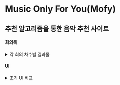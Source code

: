 # Music Only For You(Mofy)
## 추천 알고리즘을 통한 음악 추천 사이트
#### 회의록
<details> <summary>각 회의 차수별 결과물</summary> 
  <ul> 
    <li>1차 회의 (24/09/04) 
      <br>- 작업환경설정, 깃허브 공용 리파지토리 생성후 연동(완) 
      <br>- 주제 브레인스토밍 및 확정(완) <br> 
      <br><strong>브레인스토밍</strong> 
      <ul> 
        <li>1. 온라인 쇼핑몰</li> 
        <li>2. 블로그 플랫폼</li> 
        <li>3. todo리스트 앱</li> 
        <li>4. 소셜미디어 플랫폼</li> 
        <li>5. 예약 시스템</li> 
        <li>6. LMS</li> 
        <li>7. 날씨 정보 제공 앱</li> 
        <li>8. 피트니스 트래킹 앱</li> 
        <li>9. 커뮤니티 게시판</li>
        <li>10. 이벤트 관리 시스템</li>
        <li>11. 영화 추천 시스템(알고리즘)</li> 
        <li>12. 음악 스트리밍 서비스</li>
        <li>13. 온라인 교육 플랫폼</li> 
        <li>14. 뉴스 aggregator</li> 
        <li>15. 전시회 관리 시스템</li> 
        <li>16. 비즈니스 인사이트 대시보드</li>
        <li>17. 가계부 앱</li>
        <li>18. 자산 관리 시스템</li> 
        <li>19. 이메일 마케팅 시스템</li>
        <li>20. 실시간 채팅 앱</li> 
      </ul> 
      <br><strong>결과물</strong> 
      <ul> 
        <li>DataBase: MySQL</li>
        <li>Title: 추천 알고리즘을 통한 음악 추천 사이트</li>
        <li>Framework: Java Spring Boot</li> 
        <li>API: Spotify Open API</li>
      </ul> 
  <ul> 
    </li>
    <li>2차 회의
      </li>
    <li>3차 회의     
        <br>-  
        <br>- 
        <br>- 
        <br>- 
        <br>- 
      </li> 
    <li>4차 회의
    </li>
    <li>5차 회의 
    </li> 
  </ul>
</details>
    
#### UI
<details>
  <summary>초기 UI 비교</summary>
  <p><img src="https://github.com/user-attachments/assets/af306cbd-0eeb-40b9-97e5-e4d45a2a7530" alt="figma UI 프로토타입" width="400"></p>- Figma UI
  <br> <p><img src="https://github.com/user-attachments/assets/da025d64-e69c-4ad6-8515-e838af08a23b" alt="UI 프로토타입" width="400"></p>- 실제 UI
</details>
